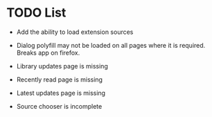 # TODO List
- Add the ability to load extension sources
- Dialog polyfill may not be loaded on all pages where it is required. Breaks app on firefox.

- Library updates page is missing
- Recently read page is missing
- Latest updates page is missing
- Source chooser is incomplete

